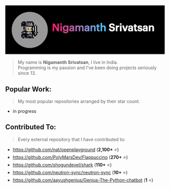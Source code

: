 <img src='./header.png'>

> My name is **Nigamanth Srivatsan**, I live in India. <br>
> Programming is my passion and I've been doing projects seriously since 13. 

## Popular Work:
> My most popular repositories arranged by their star count.

* in progress

## Contributed To:
> Every external repository that I have contributed to:

* https://github.com/nat/openplayground (**2,100+** ⭐)
* https://github.com/PolyMarsDev/Flappuccino (**270+** ⭐)
* https://github.com/shogundevel/shark (**110+** ⭐)
* https://github.com/neutron-sync/neutron-sync (**10+** ⭐)
* https://github.com/aayushgenius/Genius-The-Python-chatbot (**1** ⭐)
